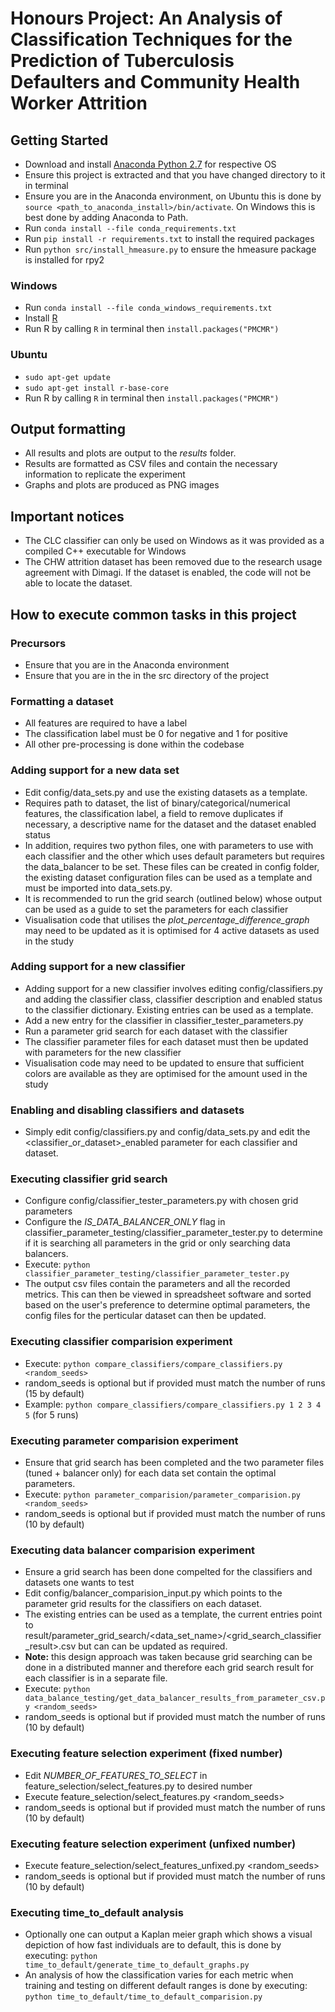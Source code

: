 # Honours Project: An Analysis of Classification Techniques for the Prediction of Tuberculosis Defaulters and Community Health Worker Attrition

## Getting Started
  - Download and install [Anaconda Python 2.7](https://www.continuum.io/downloads) for respective OS
  - Ensure this project is extracted and that you have changed directory to it in terminal
  - Ensure you are in the Anaconda environment, on Ubuntu this is done by ```source <path_to_anaconda_install>/bin/activate```. On Windows this is best done by adding Anaconda to Path.
  - Run ```conda install --file conda_requirements.txt```
  - Run ```pip install -r requirements.txt``` to install the required packages
  - Run ```python src/install_hmeasure.py``` to ensure the hmeasure package is installed for rpy2
  
### Windows
  - Run ```conda install --file conda_windows_requirements.txt```
  - Install [R](https://cran.r-project.org/bin/windows/base/)
  - Run R by calling ```R``` in terminal then ```install.packages("PMCMR")```
  
### Ubuntu
  - ```sudo apt-get update```
  - ```sudo apt-get install r-base-core```
  - Run R by calling ```R``` in terminal then ```install.packages("PMCMR")```

## Output formatting
  - All results and plots are output to the _results_ folder.
  - Results are formatted as CSV files and contain the necessary information to replicate the experiment
  - Graphs and plots are produced as PNG images

## Important notices
  - The CLC classifier can only be used on Windows as it was provided as a compiled C++ executable for Windows
  - The CHW attrition dataset has been removed due to the research usage agreement with Dimagi. If the dataset is enabled, the code will not be able to locate the dataset.

## How to execute common tasks in this project
### Precursors
  - Ensure that you are in the Anaconda environment
  - Ensure that you are in the in the src directory of the project

### Formatting a dataset
  - All features are required to have a label
  - The classification label must be 0 for negative and 1 for positive
  - All other pre-processing is done within the codebase

### Adding support for a new data set
  - Edit config/data_sets.py and use the existing datasets as a template.
  - Requires path to dataset, the list of binary/categorical/numerical features, the classification label, a field to remove duplicates if necessary, a descriptive name for the dataset and the dataset enabled status
  - In addition, requires two python files, one with parameters to use with each classifier and the other which uses default parameters but requires the data_balancer to be set. These files can be created in config folder, the existing dataset configuration files can be used as a template and must be imported into data_sets.py.
  - It is recommended to run the grid search (outlined below) whose output can be used as a guide to set the parameters for each classifier
  - Visualisation code that utilises the _plot_percentage_difference_graph_ may need to be updated as it is optimised for 4 active datasets as used in the study
  
### Adding support for a new classifier
  - Adding support for a new classifier involves editing config/classifiers.py and adding the classifier class, classifier description and enabled status to the classifier dictionary. Existing entries can be used as a template.
  - Add a new entry for the classifier in classifier_tester_parameters.py
  - Run a parameter grid search for each dataset with the classifier
  - The classifier parameter files for each dataset must then be updated with parameters for the new classifier
  - Visualisation code may need to be updated to ensure that sufficient colors are available as they are optimised for the amount used in the study
  
### Enabling and disabling classifiers and datasets
  - Simply edit config/classifiers.py and config/data_sets.py and edit the \<classifier_or_dataset\>_enabled parameter for each classifier and dataset.
  
### Executing classifier grid search
  - Configure config/classifier_tester_parameters.py with chosen grid parameters
  - Configure the _IS_DATA_BALANCER_ONLY_ flag in classifier_parameter_testing/classifier_parameter_tester.py to determine if it is searching all parameters in the grid or only searching data balancers.
  - Execute: ```python classifier_parameter_testing/classifier_parameter_tester.py```
  - The output csv files contain the parameters and all the recorded metrics. This can then be viewed in spreadsheet software and sorted based on the user's preference to determine optimal parameters, the config files for the perticular dataset can then be updated.

### Executing classifier comparision experiment
  - Execute: ```python compare_classifiers/compare_classifiers.py <random_seeds>```
  - random_seeds is optional but if provided must match the number of runs (15 by default)
  - Example: ```python compare_classifiers/compare_classifiers.py 1 2 3 4 5``` (for 5 runs)

### Executing parameter comparision experiment
  - Ensure that grid search has been completed and the two parameter files (tuned + balancer only) for each data set contain the optimal parameters.
  - Execute: ```python parameter_comparision/parameter_comparision.py <random_seeds>```
  - random_seeds is optional but if provided must match the number of runs (10 by default)

### Executing data balancer comparision experiment
  - Ensure a grid search has been done compelted for the classifiers and datasets one wants to test
  - Edit config/balancer_comparision_input.py which points to the parameter grid results for the classifiers on each dataset. 
  - The existing entries can be used as a template, the current entries point to result/parameter_grid_search/\<data_set_name\>/\<grid_search_classifier_result\>.csv but can can be updated as required.
  - <b>Note:</b> this design approach was taken because grid searching can be done in a distributed manner and therefore each grid search result for each classifier is in a separate file.
  - Execute: ```python data_balance_testing/get_data_balancer_results_from_parameter_csv.py <random_seeds>```
  - random_seeds is optional but if provided must match the number of runs (10 by default)

### Executing feature selection experiment (fixed number)
  - Edit _NUMBER_OF_FEATURES_TO_SELECT_ in feature_selection/select_features.py to desired number
  - Execute feature_selection/select_features.py \<random_seeds\>
  - random_seeds is optional but if provided must match the number of runs (10 by default)
  
### Executing feature selection experiment (unfixed number)
  - Execute feature_selection/select_features_unfixed.py \<random_seeds\>
  - random_seeds is optional but if provided must match the number of runs (10 by default)

### Executing time_to_default analysis
  - Optionally one can output a Kaplan meier graph which shows a visual depiction of how fast individuals are to default, this is done by executing: ```python time_to_default/generate_time_to_default_graphs.py```
  - An analysis of how the classification varies for each metric when training and testing on different default ranges is done by executing: ```python time_to_default/time_to_default_comparision.py```
  
